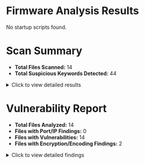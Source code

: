 # Firmware Analysis Results

No startup scripts found.
# Scan Summary

- **Total Files Scanned:** 14
- **Total Suspicious Keywords Detected:** 44

<details>
<summary>Click to view detailed results</summary>

### File: `F25730.xz`

| Keyword        |
|----------------|
| `admin`     |
| `exec`     |
| `password`     |

### File: `AD2A14.xz`

| Keyword        |
|----------------|
| `admin`     |
| `exec`     |
| `password`     |

### File: `EDA130.xz`

| Keyword        |
|----------------|
| `admin`     |
| `exec`     |
| `password`     |

### File: `AC5318.xz`

| Keyword        |
|----------------|
| `admin`     |
| `exec`     |
| `password`     |

### File: `8DB60.squashfs`

| Keyword        |
|----------------|
| `admin`     |
| `bash`     |
| `exec`     |
| `password`     |

### File: `CDA5DC.xz`

| Keyword        |
|----------------|
| `admin`     |
| `exec`     |
| `password`     |

### File: `C01B18.xz`

| Keyword        |
|----------------|
| `admin`     |
| `exec`     |
| `password`     |

### File: `DAE968.xz`

| Keyword        |
|----------------|
| `admin`     |
| `exec`     |
| `password`     |

### File: `52288.xz`

| Keyword        |
|----------------|
| `admin`     |
| `bash`     |
| `exec`     |
| `password`     |

### File: `A86A54.xz`

| Keyword        |
|----------------|
| `admin`     |
| `exec`     |
| `password`     |

### File: `AF69E0.xz`

| Keyword        |
|----------------|
| `admin`     |
| `exec`     |
| `password`     |

### File: `A643D8.xz`

| Keyword        |
|----------------|
| `admin`     |
| `exec`     |
| `password`     |

### File: `F77214.xz`

| Keyword        |
|----------------|
| `admin`     |
| `exec`     |
| `password`     |

### File: `F6335C.xz`

| Keyword        |
|----------------|
| `admin`     |
| `exec`     |
| `password`     |

</details>

# Vulnerability Report

- **Total Files Analyzed:** 14
- **Files with Port/IP Findings:** 0
- **Files with Vulnerabilities:** 14
- **Files with Encryption/Encoding Findings:** 2

<details>
<summary>Click to view detailed findings</summary>

## File: `EDA130.xz`

### Vulnerabilities:
- **system**: Command Injection: Allows attackers to inject arbitrary commands into the system for execution.
- **exec**: Arbitrary Code Execution: Executes commands passed to it, potentially allowing remote code execution.

## File: `AD2A14.xz`

### Vulnerabilities:
- **system**: Command Injection: Allows attackers to inject arbitrary commands into the system for execution.
- **exec**: Arbitrary Code Execution: Executes commands passed to it, potentially allowing remote code execution.

## File: `DAE968.xz`

### Vulnerabilities:
- **system**: Command Injection: Allows attackers to inject arbitrary commands into the system for execution.
- **exec**: Arbitrary Code Execution: Executes commands passed to it, potentially allowing remote code execution.

## File: `AF69E0.xz`

### Vulnerabilities:
- **system**: Command Injection: Allows attackers to inject arbitrary commands into the system for execution.
- **exec**: Arbitrary Code Execution: Executes commands passed to it, potentially allowing remote code execution.

## File: `8DB60.squashfs`

### Vulnerabilities:
- **system**: Command Injection: Allows attackers to inject arbitrary commands into the system for execution.
- **exec**: Arbitrary Code Execution: Executes commands passed to it, potentially allowing remote code execution.
### Encryption/Encoding: TLS


## File: `C01B18.xz`

### Vulnerabilities:
- **system**: Command Injection: Allows attackers to inject arbitrary commands into the system for execution.
- **exec**: Arbitrary Code Execution: Executes commands passed to it, potentially allowing remote code execution.

## File: `F6335C.xz`

### Vulnerabilities:
- **system**: Command Injection: Allows attackers to inject arbitrary commands into the system for execution.
- **exec**: Arbitrary Code Execution: Executes commands passed to it, potentially allowing remote code execution.

## File: `A86A54.xz`

### Vulnerabilities:
- **system**: Command Injection: Allows attackers to inject arbitrary commands into the system for execution.
- **exec**: Arbitrary Code Execution: Executes commands passed to it, potentially allowing remote code execution.

## File: `A643D8.xz`

### Vulnerabilities:
- **system**: Command Injection: Allows attackers to inject arbitrary commands into the system for execution.
- **exec**: Arbitrary Code Execution: Executes commands passed to it, potentially allowing remote code execution.

## File: `F25730.xz`

### Vulnerabilities:
- **system**: Command Injection: Allows attackers to inject arbitrary commands into the system for execution.
- **exec**: Arbitrary Code Execution: Executes commands passed to it, potentially allowing remote code execution.

## File: `AC5318.xz`

### Vulnerabilities:
- **system**: Command Injection: Allows attackers to inject arbitrary commands into the system for execution.
- **exec**: Arbitrary Code Execution: Executes commands passed to it, potentially allowing remote code execution.

## File: `CDA5DC.xz`

### Vulnerabilities:
- **system**: Command Injection: Allows attackers to inject arbitrary commands into the system for execution.
- **exec**: Arbitrary Code Execution: Executes commands passed to it, potentially allowing remote code execution.

## File: `F77214.xz`

### Vulnerabilities:
- **system**: Command Injection: Allows attackers to inject arbitrary commands into the system for execution.
- **exec**: Arbitrary Code Execution: Executes commands passed to it, potentially allowing remote code execution.

## File: `52288.xz`

### Vulnerabilities:
- **system**: Command Injection: Allows attackers to inject arbitrary commands into the system for execution.
- **exec**: Arbitrary Code Execution: Executes commands passed to it, potentially allowing remote code execution.
### Encryption/Encoding: TLS


</details>
